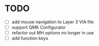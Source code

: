# TODO

- [ ] add mouse navigation to Layer 3 VIA file
- [ ] support QMK Configurator
- [ ] refactor out MH options no longer in use
- [ ] add function keys
